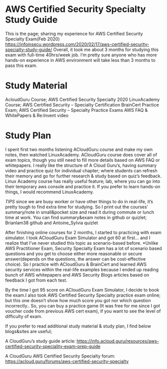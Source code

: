 # AWS Certified Security Specialty Study Guide
This is the page; sharing my experience for AWS Certified Security Specialty Exam(Feb 2020) https://infoinsecu.wordpress.com/2020/02/17/aws-certified-security-specialty-study-guide/
Overall, it took me about 3 months for studying this exam with full-time 40hrs/week job. I’m pretty sure anyone who has more hands-on experience in AWS environment will take less than 3 months to pass this exam.

# Study Material

AcloudGuru Course; AWS Certified Security Specialty 2020 
LinuxAcademy Course; AWS Certified Security – Specialty Certification
BrainCert Practice Exam; AWS Certified Security – Specialty Practice Exams
AWS FAQ & WhitePapers & Re:Invent video
 

# Study Plan

I spent first two months listening ACloudGuru course and make my own notes, then watched LinuxAcademy. ACloudGuru course does cover all of exam topics, though you still need to fill more details based on AWS FAQ or whitepapers. I really like the structure of A Cloud Guru‘s, having summary video and practice quiz for individual chapter; where students can refresh their memory and go for further research & study based on quiz’s feedback. Linux Academy course has really useful feature; lab, where you can go into their temporary aws console and practice it. If you prefer to learn hands-on things, I would recommend LinuxAcademy.


*TIPS* since we are busy worker or have other things to do in real-life, it’s pretty tough to find extra time for studying. So I print out the courses’ summary/note in small&pocket size and read it during commute or lunch time at work. You can find summary&exam notes in github or quizlet; Brianlam38 github and Antoine_Sylvia quizlet 

After finishing online courses for 2 months, I started to practicing with exam simulator. I took ACloudGuru Exam Simulator and got 60 at first… and I realize that I’ve never studied this topic as scenario-based before. *Unlike AWS Practitioner Exam, Security Specialty Exam has a lot of scenario based questions and you get to choose either more reasonable or secure answer(depends on the questions, the answer can be cost-effective choice). So I practice with ACloudGuru & BrainCert and learned AWS security services within the real-life examples because I ended up reading bunch of AWS whitepapers and AWS Security Blogs articles based on feedback I got from each test.

By the time I got 95 score on ACloudGuru Exam Simulator, I decide to book the exam.I also took AWS Certified Security Specialty practice exam online; but this one doesn’t show how much score you got nor which question incorrectly.. So, you can buy a practice game (It was free for me since I got voucher code from previous AWS cert exam), if you want to see the level of difficulty of exam.
 
If you prefer to read additional study material & study plan, I find below blogs&sites are useful;

A CloudGuru’s study guide article:  https://info.acloud.guru/resources/aws-certified-security-speciality-exam-prep-guide 

A CloudGuru AWS Certified Security Specialty forum: https://acloud.guru/forums/aws-certified-security-specialty 
